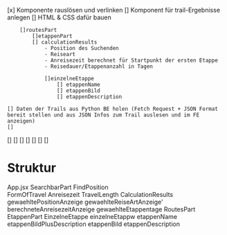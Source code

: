[x] Komponente rauslösen und verlinken 
[] Komponent für trail-Ergebnisse anlegen
    [] HTML & CSS dafür bauen
    
        []routesPart
            []etappenPart 
            [] calculationResults
                - Position des Suchenden 
                - Reiseart
                - Anreisezeit berechnet für Startpunkt der ersten Etappe
                - Reisedauer/Etappenanzahl in Tagen

                []einzelneEtappe
                    [] etappenName
                    [] etappenBild
                    [] etappenDescription
                    
    [] Daten der Trails aus Python BE holen (Fetch Request + JSON Format bereit stellen und aus JSON Infos zum Trail auslesen und im FE anzeigen)
    [] 
[]
[]
[]
[]
[]
[] 
[]


# Struktur 

App.jsx 
        SearchbarPart
            FindPosition     
            FormOfTravel
            Anreisezeit
            TravelLength
        CalculationResults
            gewaehltePositionAnzeige
            gewaehlteReiseArtAnzeige'
            berechneteAnreisezeitAnzeige
            gewaehlteEtappentage
        RoutesPart
            EtappenPart
                EinzelneEtappe
                    einzelneEtappw
                    etappenName
                    etappenBildPlusDescription
                    etappenBild
                    etappenDescription